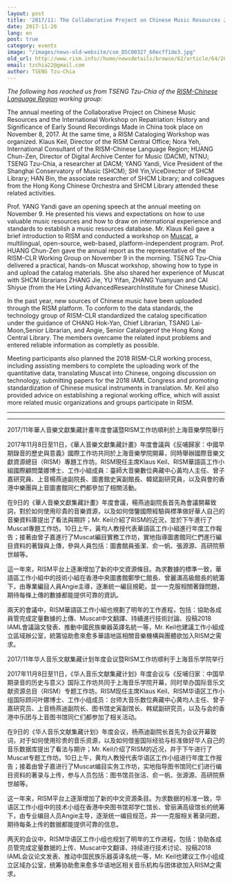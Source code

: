 ```yaml
---
layout: post
title: '2017/11: The Collaborative Project on Chinese Music Resources 2017 Annual Meeting and the RISM Cataloging Workshop are inaugurated at the Shanghai Conservatory of Music'
date: 2017-11-20
lang: en
post: true
category: events
image: "/images/news-old-website/csm_DSC00327_60ecff1de3.jpg"
old_url: http://www.rism.info//home/newsdetails/browse/62/article/64/201711-the-collaborative-project-on-chinese-music-resources-2017-annual-meeting-and-the-rism-catal.html
email: tzchia22@gmail.com
author: TSENG Tzu-Chia
---
```


_The following has reached us from TSENG Tzu-Chia of the [RISM-Chinese Language Region](/workgroups/chinese-language-region/home.html) working group:_

The annual meeting of the Collaborative Project on Chinese Music Resources and the International Workshop on Repatriation: History and Significance of Early Sound Recordings Made in China took place on November 8, 2017. At the same time, a RISM Cataloging Workshop was organized. Klaus Keil, Director of the RISM Central Office; Nora Yeh, International Consultant of the RISM-Chinese Language Region; HUANG Chun-Zen, Director of Digital Archive Center for Music (DACM), NTNU; TSENG Tzu-Chia, a researcher at DACM; YANG Yandi, Vice President of the Shanghai Conservatory of Music (SHCM); SHI Yin,ViceDirector of SHCM Library; HAN Bin, the associate researcher of SHCM Library; and colleagues from the Hong Kong Chinese Orchestra and SHCM Library attended these related activities.

Prof. YANG Yandi gave an opening speech at the annual meeting on November 9. He presented his views and expectations on how to use valuable music resources and how to draw on international experience and standards to establish a music resources database. Mr. Klaus Keil gave a brief introduction to RISM and conducted a workshop on [Muscat](/community/muscat.html), a multilingual, open-source, web-based, platform-independent program. Prof. HUANG Chun-Zen gave the annual report as the representative of the RISM-CLR Working Group on November 9 in the morning. TSENG Tzu-Chia delivered a practical, hands-on Muscat workshop, showing how to type in and upload the catalog materials. She also shared her experience of Muscat with SHCM librarians ZHANG Jie, YU Yifan, ZHANG Yuanyuan and CAI Shiyue (from the He Lvting AdvancedResearchInstitute for Chinese Music).

In the past year, new sources of Chinese music have been uploaded through the RISM platform. To conform to the data standards, the technology group of RISM-CLR standardized the catalog specification under the guidance of CHANG Hok-Yan, Chief Librarian, TSANG Lai-Moon,Senior Librarian, and Angie, Senior Catalogerof the Hong Kong Central Library. The members overcame the related input problems and entered reliable information as completly as possible.

Meeting participants also planned the 2018 RISM-CLR working process, including assisting members to complete the uploading work of the quantitative data, translating Muscat into Chinese, ongoing discussion on technology, submitting papers for the 2018 IAML Congress and promoting standardization of Chinese musical instruments in translation. Mr. Keil also provided advice on establishing a regional working office, which will assist more related music organizations and groups participate in RISM.

****

****

2017/11年華人音樂文獻集藏計畫年度會議暨RISM工作坊順利於上海音樂學院舉行

2017年11月8日至11日，《華人音樂文獻集藏計畫》年度會議與《反哺歸家：中國早期錄音的歷史與意義》國際工作坊共同於上海音樂學院開幕，同時舉辦國際音樂文獻資源總目（RISM）專題工作坊。RISM現任主席Klaus Keil、RISM華語區工作小組國際顧問葉娜博士、工作小組成員：臺師大音樂數位典藏中心黃均人主任、曾子嘉研究員、上音楊燕迪副院長、圖書館史寅副館長、韓斌副研究員，以及與會的香港中樂團與上音圖書館同仁們都參加了相關活動。

在9日的《華人音樂文獻集藏計畫》年度會議，楊燕迪副院長首先為會議開幕致詞，對於如何使用珍貴的音樂資源，以及如何借鑒國際經驗與標準做好華人自己的音樂資料庫提出了看法與期許；Mr. Keil介紹了RISM的近況，並於下午進行了Muscat專題工作坊。10日上午，黃均人教授代表華語區工作小組進行年度工作報告；接著由曾子嘉進行了Muscat編目實務工作坊，實地指導圖書館同仁們進行編目資料的著錄與上傳，參與人員包括：圖書館員張潔、俞一帆、張源源、高研院蔡世越等。

這一年來，RISM平台上逐漸增加了新的中文資源條目。為求數據的標準一致，華語區工作小組中的技術小組在香港中央圖書館鄭學仁館長、曾麗滿高級館長的統籌下，由專業編目人員Angie主導，逐漸統一編目規範，並一一克服相關著錄問題，期待每條上傳的數據都能提供可靠的資訊。

兩天的會議中，RISM華語區工作小組也規劃了明年的工作進程，包括：協助各成員管完成定量數據的上傳、Muscat中文翻譯、持續進行技術討論、投稿2018 IAML會議論文發表、推動中國民族樂器英譯名統一等，Mr. Keil也建議工作小組成立區域辦公室，統籌協助愈來愈多華語地區相關音樂機構與團體欲加入RISM之需求。


2017/11年华人音乐文献集藏计划年度会议暨RISM工作坊顺利于上海音乐学院举行

2017年11月8日至11日，《华人音乐文献集藏计划》年度会议与《反哺归家：中国早期录音的历史与意义》国际工作坊共同于上海音乐学院开幕，同时举办国际音乐文献资源总目（RISM）专题工作坊。RISM现任主席Klaus Keil、RISM华语区工作小组国际顾问叶娜博士、工作小组成员：台师大音乐数位典藏中心黄均人主任、曾子嘉研究员、上音杨燕迪副院长、图书馆史寅副馆长、韩斌副研究员，以及与会的香港中乐团与上音图书馆同仁们都参加了相关活动。

在9日的《华人音乐文献集藏计划》年度会议，杨燕迪副院长首先为会议开幕致词，对于如何使用珍贵的音乐资源，以及如何借鉴国际经验与标准做好华人自己的音乐数据库提出了看法与期许；Mr. Keil介绍了RISM的近况，并于下午进行了Muscat专题工作坊。10日上午，黄均人教授代表华语区工作小组进行年度工作报告；接着由曾子嘉进行了Muscat编目实务工作坊，实地指导图书馆同仁们进行编目资料的著录与上传，参与人员包括：图书馆员张洁、俞一帆、张源源、高研院蔡世越等。

这一年来，RISM平台上逐渐增加了新的中文资源条目。为求数据的标准一致，华语区工作小组中的技术小组在香港中央图书馆郑学仁馆长、曾丽满高级馆长的统筹下，由专业编目人员Angie主导，逐渐统一编目规范，并一一克服相关著录问题，期待每条上传的数据都能提供可靠的信息。

两天的会议中，RISM华语区工作小组也规划了明年的工作进程，包括：协助各成员管完成定量数据的上传、Muscat中文翻译、持续进行技术讨论、投稿2018 IAML会议论文发表、推动中国民族乐器英译名统一等，Mr. Keil也建议工作小组成立区域办公室，统筹协助愈来愈多华语地区相关音乐机构与团体欲加入RISM之需求。

